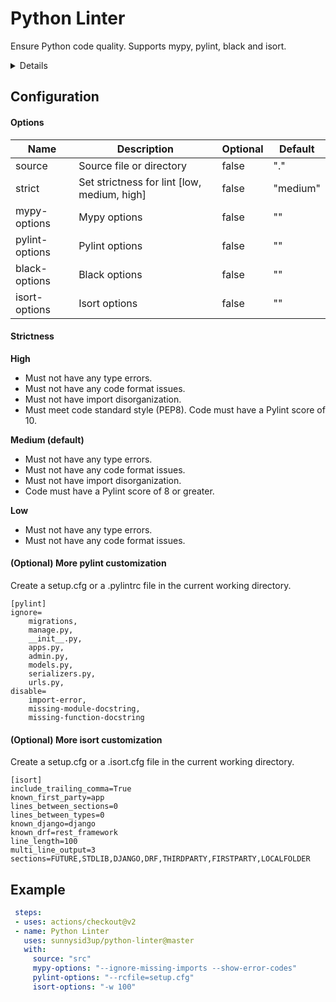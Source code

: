 
# Python Linter  
Ensure Python code quality. Supports mypy, pylint, black and isort.

<details>
  <summary>Details</summary>

[mypy](https://github.com/python/mypy)  
> Mypy is an optional static type checker for Python. You can add type hints (PEP 484) to your Python programs, and use mypy to type check them statically. Find bugs in your programs without even running them!

[pylint](https://github.com/PyCQA/pylint)  
> Pylint is a Python static code analysis tool which looks for programming errors, helps to enforce a coding standard, sniffs for code smells and offers simple refactoring suggestions.
  
[black](https://github.com/psf/black)  
> Black is the uncompromising Python code formatter. Black makes code review faster by producing the smallest diffs possible.
 
[isort](https://github.com/timothycrosley/isort)  
> isort is a Python utility / library to sort imports alphabetically, and automatically separated into sections and by type.
 
</details>

## Configuration

#### Options
| Name          	| Description                                 	| Optional 	| Default  	|
|---------------	|---------------------------------------------	|----------	|----------	|
| source        	| Source file or directory                    	| false    	| "."      	|
| strict        	| Set strictness for lint [low, medium, high] 	| false    	| "medium" 	|
| mypy-options  	| Mypy options                                	| false    	| ""       	|
| pylint-options 	| Pylint options                               	| false    	| ""       	|
| black-options 	| Black options                               	| false    	| ""       	|
| isort-options 	| Isort options                               	| false    	| ""       	|

#### Strictness

**High**
- Must not have any type errors.
- Must not have any code format issues.
- Must not have import disorganization.
- Must meet code standard style (PEP8). Code must have a Pylint score of 10.


**Medium (default)**
- Must not have any type errors.
- Must not have any code format issues.
- Must not have import disorganization.
- Code must have a Pylint score of 8 or greater.

**Low**
- Must not have any type errors.
- Must not have any code format issues.

#### (Optional) More pylint customization
Create a setup.cfg or a .pylintrc file in the current working directory.

```
[pylint]
ignore=
    migrations,
    manage.py,
    __init__.py,
    apps.py,
    admin.py,
    models.py,
    serializers.py,
    urls.py,
disable=
    import-error,
    missing-module-docstring,
    missing-function-docstring
```

#### (Optional) More isort customization
Create a setup.cfg or a .isort.cfg file in the current working directory.

```
[isort]
include_trailing_comma=True
known_first_party=app
lines_between_sections=0
lines_between_types=0
known_django=django
known_drf=rest_framework
line_length=100
multi_line_output=3
sections=FUTURE,STDLIB,DJANGO,DRF,THIRDPARTY,FIRSTPARTY,LOCALFOLDER
```

## Example
```yaml  
 steps:
 - uses: actions/checkout@v2  
 - name: Python Linter
   uses: sunnysid3up/python-linter@master
   with:
     source: "src"
     mypy-options: "--ignore-missing-imports --show-error-codes"
     pylint-options: "--rcfile=setup.cfg"
     isort-options: "-w 100"
```
